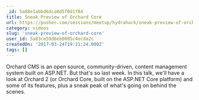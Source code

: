 ```yaml
---
_id: 5a88e1abbd6dca0d5f0d1f84
title: Sneak Preview of Orchard Core
url: https://pusher.com/sessions/meetup/hydrahack/sneak-preview-of-orchard-core
category: videos
slug: 'sneak-preview-of-orchard-core'
user_id: 5a83ce59d6eb0005c4ecda2c
createdOn: '2017-03-24T19:21:24.000Z'
tags: []
---
```


Orchard CMS is an open source, community-driven, content management system built on ASP.NET. But that's so last week. In this talk, we'll have a look at Orchard 2 (or Orchard Core, built on the ASP.NET Core platform) and some of its features, plus a sneak peak of what's going on behind the scenes.
